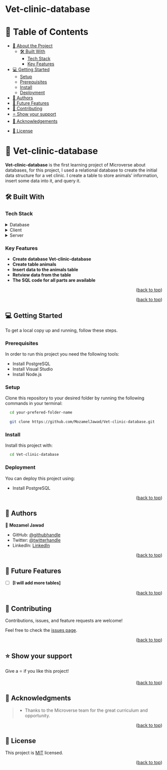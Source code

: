 # Vet-clinic-database

<!-- TABLE OF CONTENTS -->

# 📗 Table of Contents

- [📖 About the Project](#about-project)
  - [🛠 Built With](#built-with)
    - [Tech Stack](#tech-stack)
    - [Key Features](#key-features)
  <!-- - [🚀 Live Demo](#live-demo) -->
- [💻 Getting Started](#getting-started)
  - [Setup](#setup)
  - [Prerequisites](#prerequisites)
  - [Install](#install)
  <!-- - [Usage](#usage) -->
  <!-- - [Run tests](#run-tests) -->
  - [Deployment](#triangular_flag_on_post-deployment)
- [👥 Authors](#authors)
- [🔭 Future Features](#future-features)
- [🤝 Contributing](#contributing)
- [⭐️ Show your support](#support)
- [🙏 Acknowledgements](#acknowledgements)
<!-- - [❓ FAQ](#faq) -->
- [📝 License](#license)

<!-- PROJECT DESCRIPTION -->

# 📖 Vet-clinic-database <a name="about-project"></a>

**Vet-clinic-database** is the first learning project of Microverse about databases, for this project, I used a relational database to create the initial data structure for a vet clinic. I create a table to store animals' information, insert some data into it, and query it.

## 🛠 Built With <a name="built-with"></a>

### Tech Stack <a name="tech-stack"></a>

<details>
<summary>Database</summary>
  <ul>
    <li><a href="https://www.postgresql.org/">PostgreSQL</a></li>
  </ul>
</details>

<details>
  <summary>Client</summary>
  <ul>
    <li><a href="https://reactjs.org/">React.js</a></li>
  </ul>
</details>

<details>
  <summary>Server</summary>
  <ul>
    <li><a href="https://expressjs.com/">Express.js</a></li>
  </ul>
</details>

<!-- Features -->

### Key Features <a name="key-features"></a>

- **Create database Vet-clinic-database**
- **Create table animals**
- **Insert data to the animals table**
- **Retview data from the table**
- **The SQL code for all parts are available**


<p align="right">(<a href="#readme-top">back to top</a>)</p>


<p align="right">(<a href="#readme-top">back to top</a>)</p>

<!-- GETTING STARTED -->

## 💻 Getting Started <a name="getting-started"></a>

To get a local copy up and running, follow these steps.

### Prerequisites

In order to run this project you need the following tools:

- Install PostgreSQL
- Install Visual Studio
- Install Node.js

### Setup
Clone this repository to your desired folder by running the following commands in your terminal:

```sh
  cd your-prefered-folder-name
  
  git clone https://github.com/MozamelJawad/Vet-clinic-database.git
```
### Install

Install this project with:

```sh
  cd Vet-clinic-database
```

<!-- ### Usage

To run the project, execute the following command: -->

<!--
Example command:

```sh
  rails server
```
--->

<!-- ### Run tests

To run tests, run the following command: -->

<!--
Example command:

```sh
  bin/rails test test/models/article_test.rb
```
--->

### Deployment

You can deploy this project using:

- Install PostgreSQL 

<p align="right">(<a href="#readme-top">back to top</a>)</p>

<!-- AUTHORS -->

## 👥 Authors <a name="authors"></a>

👤 **Mozamel Jawad**

- GitHub: [@githubhandle](https://github.com/MozamelJawad)
- Twitter: [@twitterhandle](https://twitter.com/mozameljawad)
- LinkedIn: [LinkedIn](https://www.linkedin.com/in/mozamel-jawad/)

<p align="right">(<a href="#readme-top">back to top</a>)</p>

<!-- FUTURE FEATURES -->
## 🔭 Future Features <a name="future-features"></a>

- [ ] **[I will add more tables]**

<p align="right">(<a href="#readme-top">back to top</a>)</p>

<!-- CONTRIBUTING -->

## 🤝 Contributing <a name="contributing"></a>

Contributions, issues, and feature requests are welcome!

Feel free to check the [issues page](https://github.com/MozamelJawad/Vet-clinic-database/issues).

<p align="right">(<a href="#readme-top">back to top</a>)</p>

<!-- SUPPORT -->

## ⭐️ Show your support <a name="support"></a>

Give a ⭐️ if you like this project!

<p align="right">(<a href="#readme-top">back to top</a>)</p>

<!-- ACKNOWLEDGEMENTS -->

## 🙏 Acknowledgments <a name="acknowledgements"></a>

> - Thanks to the Microverse team for the great curriculum and opportunity.


<p align="right">(<a href="#readme-top">back to top</a>)</p>

<!-- LICENSE -->

## 📝 License <a name="license"></a>

This project is [MIT](./LICENSE) licensed.

<p align="right">(<a href="#readme-top">back to top</a>)</p>
